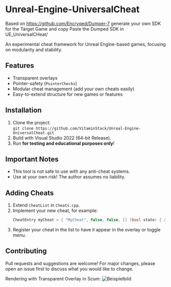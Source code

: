 # Unreal-Engine-UniversalCheat

Based on https://github.com/Encryqed/Dumper-7
generate your own SDK for the Target Game and copy Paste the Dumped SDK in UE_UniversalCHeat/

An experimental cheat framework for Unreal Engine-based games, focusing on modularity and stability.

## Features
- Transparent overlays
- Pointer-safety (`PointerChecks`)
- Modular cheat management (add your own cheats easily)
- Easy-to-extend structure for new games or features

## Installation
1. Clone the project:  
   `git clone https://github.com/VitaminStack/Unreal-Engine-UniversalCheat.git`
2. Build with Visual Studio 2022 (64-bit Release).
3. Run **for testing and educational purposes only**!

## Important Notes
- This tool is not safe to use with any anti-cheat systems.
- Use at your own risk! The author assumes no liability.

## Adding Cheats
1. Extend `CheatList` in `Cheats.cpp`.
2. Implement your new cheat, for example:
   ```cpp
   CheatEntry myCheat = { "MyCheat", false, false, [] (bool state) { /* ... */ }, [] () { /* ... */ } };
   ```
3. Register your cheat in the list to have it appear in the overlay or toggle menu.

## Contributing
Pull requests and suggestions are welcome! For major changes, please open an issue first to discuss what you would like to change.

Rendering with Transparent Overlay in Scum:
![Beispielbild](https://github.com/VitaminStack/Unreal-Engine-UniversalCheat/blob/main/Screen.PNG)
